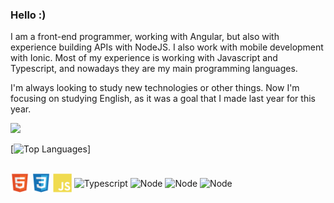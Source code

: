 ### Hello :)

I am a front-end programmer, working with Angular, but also with experience building APIs with NodeJS. I also work with mobile development with Ionic. Most of my experience is working with Javascript and Typescript, and nowadays they are my main programming languages.

I'm always looking to study new technologies or other things. Now I'm focusing on studying English, as it was a goal that I made last year for this year.

[<img src="https://img.shields.io/badge/linkedin-%230077B5.svg?&style=for-the-badge&logo=linkedin&logoColor=white" />](https://www.linkedin.com/in/luidi-matheus-554552157/)

[![Top Languages](https://github-readme-stats.vercel.app/api/top-langs/?username=luidimso&layout=compact)]

<div style="display: inline_block"><br>
  <img align="center" alt="HTML" height="30" width="auto" src="https://raw.githubusercontent.com/devicons/devicon/master/icons/html5/html5-original.svg">
  <img align="center" alt="CSS" height="30" width="auto" src="https://raw.githubusercontent.com/devicons/devicon/master/icons/css3/css3-original.svg">
  <img align="center" alt="Js" height="30" width="auto" src="https://raw.githubusercontent.com/devicons/devicon/master/icons/javascript/javascript-plain.svg">
  <img align="center" alt="Typescript" height="30" width="auto" src="https://cdn.jsdelivr.net/gh/devicons/devicon/icons/typescript/typescript-original.svg" />      
  <img align="center" alt="Node" height="50" width="auto" src="https://cdn.jsdelivr.net/gh/devicons/devicon/icons/nodejs/nodejs-plain-wordmark.svg">
  <img align="center" alt="Node" height="40" width="auto" src="https://upload.wikimedia.org/wikipedia/commons/thumb/c/cf/Angular_full_color_logo.svg/2048px-Angular_full_color_logo.svg.png">
  <img align="center" alt="Node" height="25" width="auto" src="https://upload.wikimedia.org/wikipedia/commons/thumb/d/d1/Ionic_Logo.svg/512px-Ionic_Logo.svg.png?20180201214056">
</div>
<!--
**luidimso/luidimso** is a ✨ _special_ ✨ repository because its `README.md` (this file) appears on your GitHub profile.

Here are some ideas to get you started:

- 🔭 I’m currently working on ...
- 🌱 I’m currently learning ...
- 👯 I’m looking to collaborate on ...
- 🤔 I’m looking for help with ...
- 💬 Ask me about ...
- 📫 How to reach me: ...
- 😄 Pronouns: ...
- ⚡ Fun fact: ...
-->
